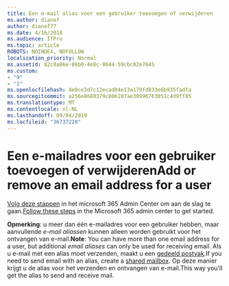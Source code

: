 ```yaml
---
title: Een e-mail alias voor een gebruiker toevoegen of verwijderen
ms.author: dianef
author: dianef77
ms.date: 4/16/2018
ms.audience: ITPro
ms.topic: article
ROBOTS: NOINDEX, NOFOLLOW
localization_priority: Normal
ms.assetid: 82c0a06e-86b0-4e8c-8644-59cbc02e7645
ms.custom:
- "9"
- "1"
ms.openlocfilehash: 4e0ce3d7c12ecad04e13a179fd833e6b935fadfa
ms.sourcegitcommit: a256e8680379c006287ae30996763051c4d9ff85
ms.translationtype: MT
ms.contentlocale: nl-NL
ms.lasthandoff: 09/04/2019
ms.locfileid: "36737220"
---
```

# <a name="add-or-remove-an-email-address-for-a-user"></a><span data-ttu-id="baf39-102">Een e-mailadres voor een gebruiker toevoegen of verwijderen</span><span class="sxs-lookup"><span data-stu-id="baf39-102">Add or remove an email address for a user</span></span>

<span data-ttu-id="baf39-103">[Volg deze stappen](https://portal.office.com/AdminPortal/Home#/AssistedGuide/addemailoptions) in het microsoft 365 Admin Center om aan de slag te gaan.</span><span class="sxs-lookup"><span data-stu-id="baf39-103">[Follow these steps](https://portal.office.com/AdminPortal/Home#/AssistedGuide/addemailoptions) in the Microsoft 365 admin center to get started.</span></span>

 <span data-ttu-id="baf39-104">**Opmerking**: u meer dan één e-mailadres voor een gebruiker hebben, maar aanvullende *e-mail aliassen* kunnen alleen worden gebruikt voor het ontvangen van e-mail.</span><span class="sxs-lookup"><span data-stu-id="baf39-104">**Note**: You can have more than one email address for a user, but additional  *email aliases*  can only be used for receiving email.</span></span> <span data-ttu-id="baf39-105">Als u e-mail met een alias moet verzenden, maakt u een [gedeeld postvak](https://docs.microsoft.com/office365/admin/email/create-a-shared-mailbox).</span><span class="sxs-lookup"><span data-stu-id="baf39-105">If you need to send email with an alias, create a [shared mailbox](https://docs.microsoft.com/office365/admin/email/create-a-shared-mailbox).</span></span> <span data-ttu-id="baf39-106">Op deze manier krijgt u de alias voor het verzenden en ontvangen van e-mail.</span><span class="sxs-lookup"><span data-stu-id="baf39-106">This way you'll get the alias to send and receive mail.</span></span>
  